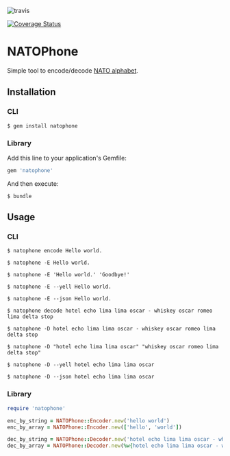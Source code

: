 ![travis](https://travis-ci.org/ericdke/NATOPhone.svg?branch=master)

[![Coverage Status](https://img.shields.io/coveralls/ericdke/NATOPhone.svg)](https://coveralls.io/r/ericdke/NATOPhone?branch=master)

# NATOPhone

Simple tool to encode/decode [NATO alphabet](https://en.wikipedia.org/wiki/NATO_phonetic_alphabet).

## Installation

### CLI

    $ gem install natophone

### Library

Add this line to your application's Gemfile:

```ruby
gem 'natophone'
```

And then execute:

    $ bundle

## Usage

### CLI

    $ natophone encode Hello world.

    $ natophone -E Hello world.

    $ natophone -E 'Hello world.' 'Goodbye!'

    $ natophone -E --yell Hello world.

    $ natophone -E --json Hello world.

    $ natophone decode hotel echo lima lima oscar - whiskey oscar romeo lima delta stop

    $ natophone -D hotel echo lima lima oscar - whiskey oscar romeo lima delta stop

    $ natophone -D "hotel echo lima lima oscar" "whiskey oscar romeo lima delta stop"

    $ natophone -D --yell hotel echo lima lima oscar

    $ natophone -D --json hotel echo lima lima oscar

### Library

```ruby
require 'natophone'
```  

```ruby
enc_by_string = NATOPhone::Encoder.new('hello world')
enc_by_array = NATOPhone::Encoder.new(['hello', 'world'])
```  

```ruby
dec_by_string = NATOPhone::Decoder.new('hotel echo lima lima oscar - whiskey oscar romeo lima delta')
dec_by_array = NATOPhone::Decoder.new(%w{hotel echo lima lima oscar - whiskey oscar romeo lima delta})
```  
